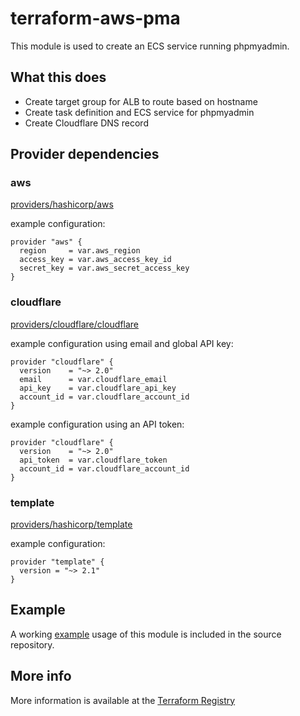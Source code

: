 # terraform-aws-pma
This module is used to create an ECS service running phpmyadmin.

## What this does

 - Create target group for ALB to route based on hostname
 - Create task definition and ECS service for phpmyadmin
 - Create Cloudflare DNS record

## Provider dependencies

### aws

[providers/hashicorp/aws](https://registry.terraform.io/providers/hashicorp/aws)

example configuration:

```hcl
provider "aws" {
  region     = var.aws_region
  access_key = var.aws_access_key_id
  secret_key = var.aws_secret_access_key
}
```

### cloudflare

[providers/cloudflare/cloudflare](https://registry.terraform.io/providers/cloudflare/cloudflare)

example configuration using email and global API key:

```hcl
provider "cloudflare" {
  version    = "~> 2.0"
  email      = var.cloudflare_email
  api_key    = var.cloudflare_api_key
  account_id = var.cloudflare_account_id
}
```

example configuration using an API token:

```hcl
provider "cloudflare" {
  version    = "~> 2.0"
  api_token  = var.cloudflare_token
  account_id = var.cloudflare_account_id
}
```

### template

[providers/hashicorp/template](https://registry.terraform.io/providers/hashicorp/template)

example configuration:

```hcl
provider "template" {
  version = "~> 2.1"
}
```

## Example

A working [example](https://github.com/sil-org/terraform-aws-phpmyadmin/tree/main/example) usage of this module is included in the source repository.

## More info

More information is available at the [Terraform Registry](https://registry.terraform.io/modules/silinternational/phpmyadmin/aws/latest)
